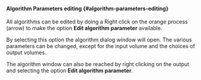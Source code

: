 #### Algorithm Parameters editing {#algorithm-parameters-editing}

All algorithms can be edited by doing a Right click on the orange process (arrow) to make the option **Edit algorithm parameter** available.

By selecting this option the algorithm dialog window will open. The various parameters can be changed, except for the input volume and the choices of output volumes.

The algorithm window can also be reached by right clicking on the output and selecting the option **Edit algorithm parameter**.